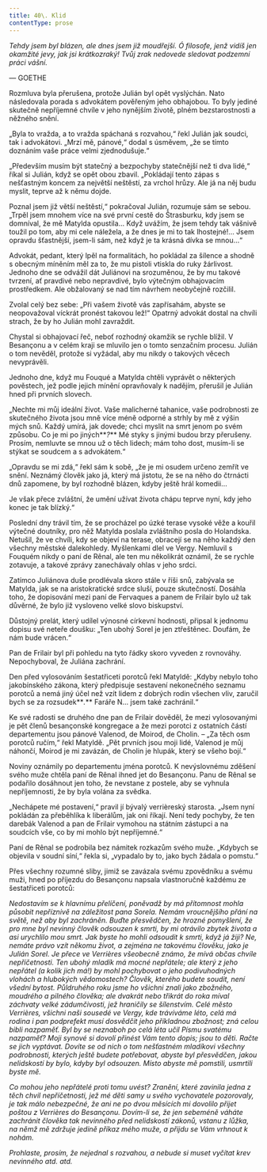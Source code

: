 ```yaml
---
title: 40\. Klid
contentType: prose
---
```


<section>

_Tehdy jsem byl blázen, ale dnes jsem již moudřejší. Ó filosofe, jenž vidíš jen okamžité jevy, jak jsi krátkozraký! Tvůj zrak nedovede sledovat podzemní práci vášní._

— GOETHE

Rozmluva byla přerušena, protože Julián byl opět vyslýchán. Nato následovala porada s advokátem pověřeným jeho obhajobou. To byly jediné skutečně nepříjemné chvíle v jeho nynějším životě, plném bezstarostnosti a něžného snění.

„Byla to vražda, a to vražda spáchaná s rozvahou,“ řekl Julián jak soudci, tak i advokátovi. „Mrzí mě, pánové,“ dodal s úsměvem, „že se tímto doznáním vaše práce velmi zjednodušuje.“

„Především musím být statečný a bezpochyby statečnější než ti dva lidé,“ říkal si Julián, když se opět obou zbavil. „Pokládají tento zápas s nešťastným koncem za největší neštěstí, za vrchol hrůzy. Ale já na něj budu myslit, teprve až k němu dojde.

Poznal jsem již větší neštěstí,“ pokračoval Julián, rozumuje sám se sebou. „Trpěl jsem mnohem více na své první cestě do Štrasburku, kdy jsem se domníval, že mě Matylda opustila… Když uvážím, že jsem tehdy tak vášnivě toužil po tom, aby mi cele náležela, a že dnes je mi to tak lhostejné!… Jsem opravdu šťastnější, jsem-li sám, než když je ta krásná dívka se mnou…“

Advokát, pedant, který lpěl na formalitách, ho pokládal za šílence a shodně s obecným míněním měl za to, že mu pistoli vtiskla do ruky žárlivost. Jednoho dne se odvážil dát Juliánovi na srozuměnou, že by mu takové tvrzení, ať pravdivé nebo nepravdivé, bylo výtečným obhajovacím prostředkem. Ale obžalovaný se nad tím návrhem neobyčejně rozčilil.

Zvolal celý bez sebe: „Při vašem životě vás zapřísahám, abyste se neopovažoval víckrát pronést takovou lež!“ Opatrný advokát dostal na chvíli strach, že by ho Julián mohl zavraždit.

Chystal si obhajovací řeč, neboť rozhodný okamžik se rychle blížil. V Besançonu a v celém kraji se mluvilo jen o tomto senzačním procesu. Julián o tom nevěděl, protože si vyžádal, aby mu nikdy o takových věcech nevyprávěli.

Jednoho dne, když mu Fouqué a Matylda chtěli vyprávět o některých pověstech, jež podle jejich mínění opravňovaly k nadějím, přerušil je Julián hned při prvních slovech.

„Nechte mi můj ideální život. Vaše malicherné tahanice, vaše podrobnosti ze skutečného života jsou mně více méně odporné a strhly by mě z výšin mých snů. Každý umírá, jak dovede; chci myslit na smrt jenom po svém způsobu. Co je mi po jiných**_?_** Mé styky s jinými budou brzy přerušeny. Prosím, nemluvte se mnou už o těch lidech; mám toho dost, musím-li se stýkat se soudcem a s advokátem.“

„Opravdu se mi zdá,“ řekl sám k sobě, „že je mi osudem určeno zemřít ve snění. Neznámý člověk jako já, který má jistotu, že se na něho do čtrnácti dnů zapomene, by byl rozhodně blázen, kdyby ještě hrál komedii…

Je však přece zvláštní, že umění užívat života chápu teprve nyní, kdy jeho konec je tak blízký.“

Poslední dny trávil tím, že se procházel po úzké terase vysoké věže a kouřil výtečné doutníky, pro něž Matylda poslala zvláštního posla do Holandska. Netušil, že ve chvíli, kdy se objeví na terase, obracejí se na něho každý den všechny městské dalekohledy. Myšlenkami dlel ve Vergy. Nemluvil s Fouquém nikdy o paní de Rênal, ale ten mu několikrát oznámil, že se rychle zotavuje, a takové zprávy zanechávaly ohlas v jeho srdci.

Zatímco Juliánova duše prodlévala skoro stále v říši snů, zabývala se Matylda, jak se na aristokratické srdce sluší, pouze skutečností. Dosáhla toho, že dopisování mezi paní de Fervaques a panem de Frilair bylo už tak důvěrné, že bylo již vysloveno velké slovo biskupství.

Důstojný prelát, který udílel výnosné církevní hodnosti, připsal k jednomu dopisu své neteře doušku: „Ten ubohý Sorel je jen ztřeštěnec. Doufám, že nám bude vrácen.“

Pan de Frilair byl při pohledu na tyto řádky skoro vyveden z rovnováhy. Nepochyboval, že Juliána zachrání.

Den před vylosováním šestatřiceti porotců řekl Matyldě: „Kdyby nebylo toho jakobínského zákona, který předpisuje sestavení nekonečného seznamu porotců a nemá jiný účel než vzít lidem z dobrých rodin všechen vliv, zaručil bych se za rozsudek**_._** Faráře N… jsem také zachránil.“

Ke své radosti se druhého dne pan de Frilair dověděl, že mezi vylosovanými je pět členů besançonské kongregace a že mezi porotci z ostatních částí departementu jsou pánové Valenod, de Moirod, de Cholin. – „Za těch osm porotců ručím,“ řekl Matyldě. „Pět prvních jsou moji lidé, Valenod je můj náhončí, Moirod je mi zavázán, de Cholin je hlupák, který se všeho bojí.“

Noviny oznámily po departementu jména porotců. K nevýslovnému zděšení svého muže chtěla paní de Rênal ihned jet do Besançonu. Panu de Rênal se podařilo dosáhnout jen toho, že nevstane z postele, aby se vyhnula nepříjemnosti, že by byla volána za svědka.

„Nechápete mé postavení,“ pravil jí bývalý verrièreský starosta. „Jsem nyní pokládán za přeběhlíka k liberálům, jak oni říkají. Není tedy pochyby, že ten darebák Valenod a pan de Frilair vymohou na státním zástupci a na soudcích vše, co by mi mohlo být nepříjemné.“

Paní de Rênal se podrobila bez námitek rozkazům svého muže. „Kdybych se objevila v soudní síní,“ řekla si, „vypadalo by to, jako bych žádala o pomstu.“

Přes všechny rozumné sliby, jimiž se zavázala svému zpovědníku a svému muži, hned po příjezdu do Besançonu napsala vlastnoručně každému ze šestatřiceti porotců:

_Nedostavím se k hlavnímu přelíčení, poněvadž by má přítomnost mohla působit nepříznivě na záležitost pana Sorela. Nemám vroucnějšího přání na světě, než aby byl zachráněn. Buďte přesvědčen, že hrozné pomyšlení, že pro mne byl nevinný člověk odsouzen k smrti, by mi otrávilo zbytek života a asi urychlilo mou smrt. Jak byste ho mohli odsoudit k smrti, když já žiji? Ne, nemáte právo vzít někomu život, a zejména ne takovému člověku, jako je Julián Sorel. Je přece ve Verrières všeobecně známo, že mívá občas chvíle nepříčetnosti. Ten ubohý mladík má mocné nepřátele; ale který z jeho nepřátel (a kolik jich má!) by mohl pochybovat o jeho podivuhodných vlohách a hlubokých vědomostech? Člověk, kterého budete soudit, není všední bytost. Půldruhého roku jsme ho všichni znali jako zbožného, moudrého a pilného člověka; ale dvakrát nebo třikrát do roka míval záchvaty velké zádumčivosti, jež hraničily se šílenstvím. Celé město Verrières, všichni naši sousedé ve Vergy, kde trávíváme léto, celá má rodina i pan podprefekt musí dosvědčit jeho příkladnou zbožnost; zná celou bibli nazpaměť. Byl by se neznaboh po celá léta učil Písmu svatému nazpaměť? Moji synové si dovolí přinést Vám tento dopis; jsou to děti. Račte se jich vyptávat. Dovíte se od nich o tom nešťastném mladíkovi všechny podrobnosti, kterých ještě budete potřebovat, abyste byl přesvědčen, jakou nelidskostí by bylo, kdyby byl odsouzen. Místo abyste mě pomstili, usmrtili byste mě._

_Co mohou jeho nepřátelé proti tomu uvést? Zranění, které zavinila jedna z těch chvil nepříčetnosti, jež mé děti samy u svého vychovatele pozorovaly, je tak málo nebezpečné, že ani ne po dvou měsících mi dovolilo přijet poštou z Verrières do Besançonu. Dovím-li se, že jen sebeméně váháte zachránit člověka tak nevinného před nelidskostí zákonů, vstanu z lůžka, na němž mě zdržuje jedině příkaz mého muže, a přijdu se Vám vrhnout k nohám._

_Prohlaste, prosím, že nejednal s rozvahou, a nebude si muset vyčítat krev nevinného atd. atd._

</section>
